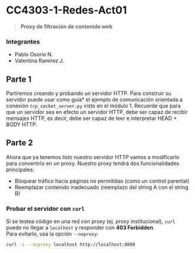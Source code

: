 # CC4303-1-Redes-Act01  
> **Proxy de filtración de contenido web**

### Integrantes

- Pablo Osorio N.
- Valentina Ramírez J.

## Parte 1

Partiremos creando y probando un servidor HTTP. Para construir su servidor puede usar como guía* el ejemplo de comunicación orientada a conexión `tcp_socket_server.py` visto en el módulo 1. Recuerde que para que un servidor sea en efecto un servidor HTTP, debe ser capaz de recibir mensajes HTTP, es decir, debe ser capaz de leer e interpretar HEAD + BODY HTTP.

## Parte 2

Ahora que ya tenemos listo nuestro servidor HTTP vamos a modificarlo para convertirlo en un proxy. Nuestro proxy tendrá dos funcionalidades principales:

- Bloquear tráfico hacia páginas no permitidas (como un control parental)
- Reemplazar contenido inadecuado (reemplazo del string A con el string B)

### Probar el servidor con `curl`

Si se testea código en una red con proxy (ej. proxy institucional), `curl` puede no llegar a `localhost` y responder con **403 Forbidden**.  
Para evitarlo, usa la opción `--noproxy`:

```bash
curl -i --noproxy localhost http://localhost:8000

